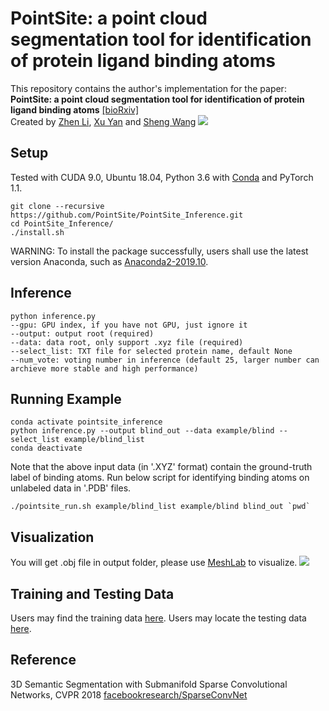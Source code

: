 # PointSite: a point cloud segmentation tool for identification of protein ligand binding atoms
This repository contains the author's implementation for the paper:<br>
**PointSite: a point cloud segmentation tool for identification of protein ligand binding atoms** [[bioRxiv]](https://www.biorxiv.org/content/early/2019/11/05/831131.full.pdf)<br>
Created by [Zhen Li](https://github.com/icemansina),  [Xu Yan](https://github.com/yanx27) and [Sheng Wang](https://github.com/realbigws)
![](https://raw.githubusercontent.com/PointSite/PointSite_Inference/master/example/pipline.png)


## Setup

Tested with CUDA 9.0, Ubuntu 18.04, Python 3.6 with [Conda](https://www.anaconda.com/) and PyTorch 1.1.

```
git clone --recursive https://github.com/PointSite/PointSite_Inference.git
cd PointSite_Inference/
./install.sh
```

WARNING: To install the package successfully, users shall use the latest version Anaconda, such as [Anaconda2-2019.10](https://repo.anaconda.com/archive/Anaconda2-2019.10-Linux-x86_64.sh).


## Inference
 ```
python inference.py 
--gpu: GPU index, if you have not GPU, just ignore it
--output: output root (required)
--data: data root, only support .xyz file (required)
--select_list: TXT file for selected protein name, default None
--num_vote: voting number in inference (default 25, larger number can archieve more stable and high performance)
```

## Running Example
```
conda activate pointsite_inference
python inference.py --output blind_out --data example/blind --select_list example/blind_list
conda deactivate
```

Note that the above input data (in '.XYZ' format) contain the ground-truth label of binding atoms. Run below script for identifying binding atoms on unlabeled data in '.PDB' files.
```
./pointsite_run.sh example/blind_list example/blind blind_out `pwd`
```


## Visualization
You will get .obj file in output folder, please use [MeshLab](http://www.meshlab.net/) to visualize.
![](https://raw.githubusercontent.com/PointSite/PointSite_Inference/master/example/result.png)


## Training and Testing Data
Users may find the training data [here](https://github.com/PointSite/PointSite_TrainData).
Users may locate the testing data [here](https://github.com/PointSite/PointSite_TestData).


## Reference
3D Semantic Segmentation with Submanifold Sparse Convolutional Networks, CVPR 2018 
[facebookresearch/SparseConvNet](https://github.com/facebookresearch/SparseConvNet/tree/master/)
